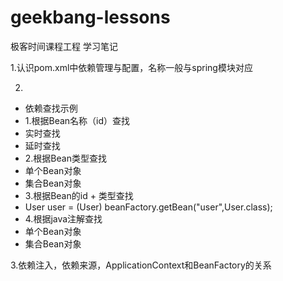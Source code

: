 # geekbang-lessons
极客时间课程工程
学习笔记

1.认识pom.xml中依赖管理与配置，名称一般与spring模块对应

2.
* 依赖查找示例
* 1.根据Bean名称（id）查找
*   实时查找
*   延时查找
* 2.根据Bean类型查找
*   单个Bean对象
*   集合Bean对象
* 3.根据Bean的id + 类型查找
*   User user = (User) beanFactory.getBean("user",User.class);
* 4.根据java注解查找
*   单个Bean对象
*   集合Bean对象


3.依赖注入，依赖来源，ApplicationContext和BeanFactory的关系
